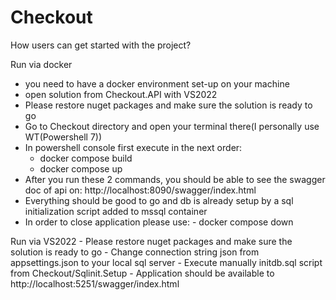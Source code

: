 # Checkout
How users can get started with the project?

Run via docker
- you need to have a docker environment set-up on your machine
- open solution from Checkout.API with VS2022
- Please restore nuget packages and make sure the solution is ready to go
- Go to Checkout directory and open your terminal there(I personally use WT(Powershell 7))
- In powershell console first execute in the next order: 
    - docker compose build
    - docker compose up
- After you run these 2 commands, you should be able to see the swagger doc of api on: http://localhost:8090/swagger/index.html
- Everything should be good to go and db is already setup by a sql initialization script added to mssql container
- In order to close application please use:
        - docker compose down

Run via VS2022
    - Please restore nuget packages and make sure the solution is ready to go
    - Change connection string json from appsettings.json to your local sql server
    - Execute manually initdb.sql script from Checkout/Sqlinit.Setup
    - Application should be available to http://localhost:5251/swagger/index.html
